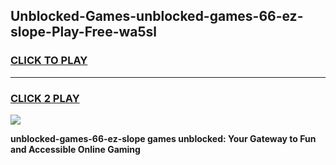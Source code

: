 
## Unblocked-Games-unblocked-games-66-ez-slope-Play-Free-wa5sl
<h3>
<a href="https://premium76.site?title=unblocked-games-66-ez-slope&ref=18A1">CLICK TO PLAY</a></h3>
<hr>

<h3>
<a href="https://premium76.site?title=unblocked-games-66-ez-slope&ref=18A1">CLICK 2 PLAY</a>
  
</h3>

<a href="https://premium76.site?title=unblocked-games-66-ez-slope&ref=18A1"><img src="https://clearcache.store/games.png"></a>


**unblocked-games-66-ez-slope games unblocked: Your Gateway to Fun and Accessible Online Gaming**

